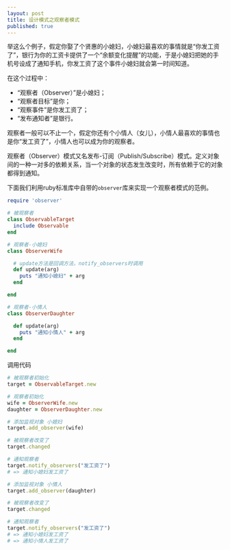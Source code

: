 ```yaml
---
layout: post
title: 设计模式之观察者模式
published: true
---
```


举这么个例子，假定你娶了个贤惠的小媳妇，小媳妇最喜欢的事情就是“你发工资了”，银行为你的工资卡提供了一个“余额变化提醒”的功能，于是小媳妇把她的手机号设成了通知手机，你发工资了这个事件小媳妇就会第一时间知道。

在这个过程中：

- “观察者（Observer）”是小媳妇；
- “观察者目标”是你；
- “观察事件”是你发工资了；
- “发布通知者”是银行。

观察者一般可以不止一个，假定你还有个小情人（女儿），小情人最喜欢的事情也是你“发工资了”，小情人也可以成为你的观察者。

观察者（Observer）模式又名发布-订阅（Publish/Subscribe）模式。定义对象间的一种一对多的依赖关系，当一个对象的状态发生改变时，所有依赖于它的对象都得到通知。

下面我们利用ruby标准库中自带的`observer`库来实现一个观察者模式的范例。

```ruby
require 'observer'

# 被观察者
class ObservableTarget
  include Observable
end

# 观察者-小媳妇
class ObserverWife

  # update方法是回调方法，notify_observers时调用
  def update(arg)
    puts "通知小媳妇" + arg
  end

end

# 观察者-小情人
class ObserverDaughter

  def update(arg)
    puts "通知小情人" + arg
  end

end
```

调用代码

```ruby
# 被观察者初始化
target = ObservableTarget.new

# 观察者初始化
wife = ObserverWife.new
daughter = ObserverDaughter.new

# 添加监视对象 小媳妇
target.add_observer(wife)

# 被观察者改变了
target.changed

# 通知观察者
target.notify_observers("发工资了")
# => 通知小媳妇发工资了

# 添加监视对象 小情人
target.add_observer(daughter)

# 被观察者改变了
target.changed

# 通知观察者
target.notify_observers("发工资了")
# => 通知小媳妇发工资了
# => 通知小情人发工资了
```
